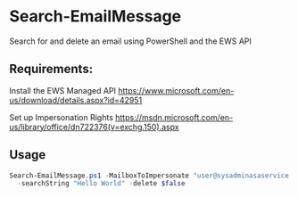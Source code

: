 # Search-EmailMessage

Search for and delete an email using PowerShell and the EWS API

## Requirements:
Install the EWS Managed API https://www.microsoft.com/en-us/download/details.aspx?id=42951

Set up Impersonation Rights
https://msdn.microsoft.com/en-us/library/office/dn722376(v=exchg.150).aspx

## Usage
```powershell
Search-EmailMessage.ps1 -MailboxToImpersonate "user@sysadminasaservice.com" -AccountWithImpersonationRights "audit-mailbox@sysadminasaservice.com"
  -searchString "Hello World" -delete $false
```  
